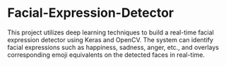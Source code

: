 # Facial-Expression-Detector
This project utilizes deep learning techniques to build a real-time facial expression detector using Keras and OpenCV. The system can identify facial expressions such as happiness, sadness, anger, etc., and overlays corresponding emoji equivalents on the detected faces in real-time.
